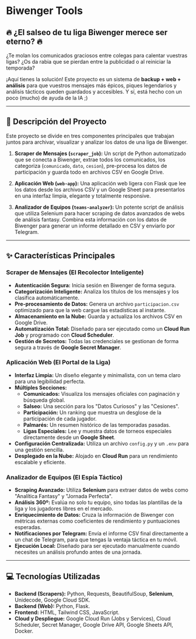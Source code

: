 #  Biwenger Tools

## 🔥 ¿El salseo de tu liga Biwenger merece ser eterno? 🔥

¿Te molan los comunicados graciosos entre colegas para calentar vuestras ligas? ¿Os da rabia que se pierdan entre la publicidad o al reiniciar la temporada?

¡Aquí tienes la solución! Este proyecto es un sistema de **backup + web + análisis** para que vuestros mensajes más épicos, piques legendarios y análisis tácticos queden guardados y accesibles. Y sí, está hecho con un poco (mucho) de ayuda de la IA ;)

---

## 📜 Descripción del Proyecto

Este proyecto se divide en tres componentes principales que trabajan juntos para archivar, visualizar y analizar los datos de una liga de Biwenger.

1.  **Scraper de Mensajes (`scraper_job`):** Un script de Python automatizado que se conecta a Biwenger, extrae todos los comunicados, los categoriza (`comunicado`, `dato`, `cesion`), pre-procesa los datos de participación y guarda todo en archivos CSV en Google Drive.

2.  **Aplicación Web (`web-app`):** Una aplicación web ligera con Flask que lee los datos desde los archivos CSV y un Google Sheet para presentarlos en una interfaz limpia, elegante y totalmente responsive.

3.  **Analizador de Equipos (`teams-analyzer`):** Un potente script de análisis que utiliza Selenium para hacer scraping de datos avanzados de webs de análisis fantasy. Combina esta información con los datos de Biwenger para generar un informe detallado en CSV y enviarlo por Telegram.

---

## ✨ Características Principales

### Scraper de Mensajes (El Recolector Inteligente)

* **Autenticación Segura:** Inicia sesión en Biwenger de forma segura.
* **Categorización Inteligente:** Analiza los títulos de los mensajes y los clasifica automáticamente.
* **Pre-procesamiento de Datos:** Genera un archivo `participacion.csv` optimizado para que la web cargue las estadísticas al instante.
* **Almacenamiento en la Nube:** Guarda y actualiza los archivos CSV en Google Drive.
* **Automatización Total:** Diseñado para ser ejecutado como un **Cloud Run Job** y programado con **Cloud Scheduler**.
* **Gestión de Secretos:** Todas las credenciales se gestionan de forma segura a través de **Google Secret Manager**.

### Aplicación Web (El Portal de la Liga)

* **Interfaz Limpia:** Un diseño elegante y minimalista, con un tema claro para una legibilidad perfecta.
* **Múltiples Secciones:**
    * **Comunicados:** Visualiza los mensajes oficiales con paginación y búsqueda global.
    * **Salseo:** Una sección para los "Datos Curiosos" y las "Cesiones".
    * **Participación:** Un ranking que muestra un desglose de la participación de cada jugador.
    * **Palmarés:** Un resumen histórico de las temporadas pasadas.
    * **Ligas Especiales:** Lee y muestra datos de torneos especiales directamente desde un **Google Sheet**.
* **Configuración Centralizada:** Utiliza un archivo `config.py` y un `.env` para una gestión sencilla.
* **Desplegado en la Nube:** Alojado en **Cloud Run** para un rendimiento escalable y eficiente.

### Analizador de Equipos (El Espía Táctico)

* **Scraping Avanzado:** Utiliza **Selenium** para extraer datos de webs como "Analítica Fantasy" y "Jornada Perfecta".
* **Análisis 360º:** Evalúa no solo tu equipo, sino todas las plantillas de la liga y los jugadores libres en el mercado.
* **Enriquecimiento de Datos:** Cruza la información de Biwenger con métricas externas como coeficientes de rendimiento y puntuaciones esperadas.
* **Notificaciones por Telegram:** Envía el informe CSV final directamente a un chat de Telegram, para que tengas la ventaja táctica en tu móvil.
* **Ejecución Local:** Diseñado para ser ejecutado manualmente cuando necesites un análisis profundo antes de una jornada.

---

## 💻 Tecnologías Utilizadas

* **Backend (Scrapers):** Python, Requests, BeautifulSoup, **Selenium**, Unidecode, Google Cloud SDK.
* **Backend (Web):** Python, Flask.
* **Frontend:** HTML, Tailwind CSS, JavaScript.
* **Cloud y Despliegue:** Google Cloud Run (Jobs y Services), Cloud Scheduler, Secret Manager, Google Drive API, Google Sheets API, Docker.